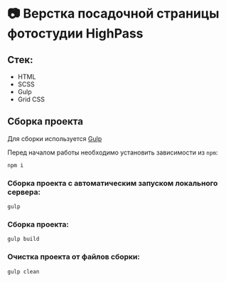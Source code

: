 # 📷 Верстка посадочной страницы фотостудии HighPass


## Стек:

- HTML
- SCSS
- Gulp
- Grid CSS

## Сборка проекта

Для сборки используется [Gulp](https://github.com/gulpjs/gulp)

Перед началом работы необходимо установить зависимости из `npm`:

```
npm i
```

### Сборка проекта с автоматическим запуском локального сервера:

```
gulp
```

### Сборка проекта:

```
gulp build
```

### Очистка проекта от файлов сборки:

```
gulp clean
```
